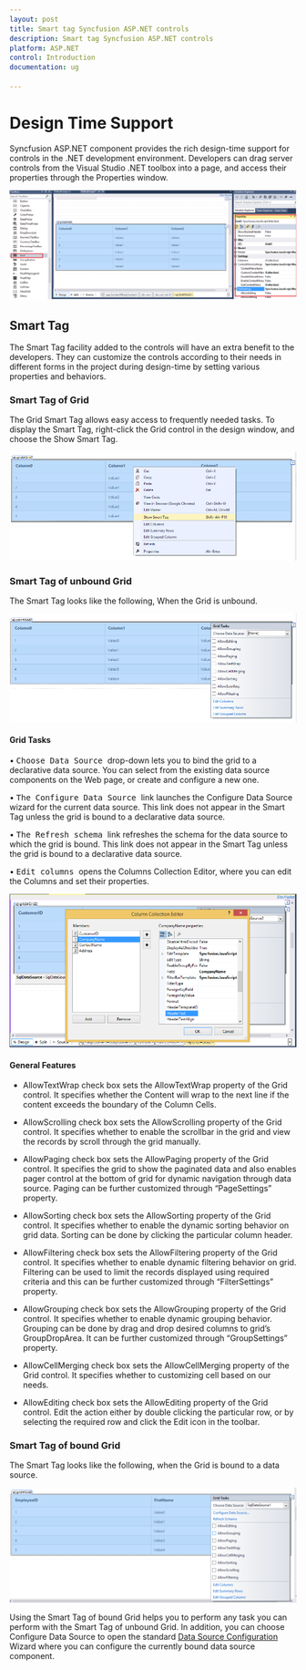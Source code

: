 ```yaml
---
layout: post
title: Smart tag Syncfusion ASP.NET controls
description: Smart tag Syncfusion ASP.NET controls
platform: ASP.NET
control: Introduction
documentation: ug

---
```

# Design Time Support

Syncfusion ASP.NET component provides the rich design-time support for controls in the .NET development environment. Developers can drag server controls from the Visual Studio .NET toolbox into a page, and access their properties through the Properties window.

![](Core_images/Smarttag5.png)

## Smart Tag

The Smart Tag facility added to the controls will have an extra benefit to the developers. They can customize the controls according to their needs in different forms in the project during design-time by setting various properties and behaviors.

### Smart Tag of Grid

The Grid Smart Tag allows easy access to frequently needed tasks. To display the Smart Tag, right-click the Grid control in the design window, and choose the Show Smart Tag.

![](Core_images/Smarttag3.png)

### Smart Tag of unbound Grid

The Smart Tag looks like the following, When the Grid is unbound.

![](Core_images/Smarttag4.png)

#### Grid Tasks

•	<kbd> Choose Data Source </kbd> drop-down lets you to bind the grid to a declarative data source. You can select from the existing data source components on the Web page, or create and configure a new one.

•   <kbd> The Configure Data Source </kbd> link launches the Configure Data Source wizard for the current data source. This link does not appear in the Smart Tag unless the grid is bound to a declarative data source.

•   <kbd> The Refresh schema </kbd> link refreshes the schema for the data source to which the grid is bound. This link does not appear in the Smart Tag unless the grid is bound to a declarative data source.

•	<kbd> Edit columns </kbd> opens the Columns Collection Editor, where you can edit the Columns and set their properties.

![](Core_images/Smarttag2.png)

#### General Features

* AllowTextWrap check box sets the AllowTextWrap property of the Grid control. It specifies whether the Content will wrap to the next line if the content exceeds the boundary of the Column Cells.

* AllowScrolling check box sets the AllowScrolling property of the Grid control. It specifies whether to enable the scrollbar in the grid and view the records by scroll through the grid manually.

* AllowPaging check box sets the AllowPaging property of the Grid control. It specifies the grid to show the paginated data and also enables pager control at the bottom of grid for dynamic navigation through data source. Paging can be further customized through “PageSettings” property.

* AllowSorting check box sets the AllowSorting property of the Grid control. It specifies whether to enable the dynamic sorting behavior on grid data. Sorting can be done by clicking the particular column header.

* AllowFiltering check box sets the AllowFiltering property of the Grid control. It specifies whether to enable dynamic filtering behavior on grid. Filtering can be used to limit the records displayed using required criteria and this can be further customized through “FilterSettings” property.

* AllowGrouping check box sets the AllowGrouping property of the Grid control. It specifies whether to enable dynamic grouping behavior. Grouping can be done by drag and drop desired columns to grid’s GroupDropArea. It can be further customized through “GroupSettings” property.

* AllowCellMerging check box sets the AllowCellMerging property of the Grid control. It specifies whether to customizing cell based on our needs.

* AllowEditing check box sets the AllowEditing property of the Grid control. Edit the action either by double clicking the particular row, or by selecting the required row and click the Edit icon in the toolbar.

### Smart Tag of bound Grid

The Smart Tag looks like the following, when the Grid is bound to a data source.

![](Core_images/Smarttag1.png)

Using the Smart Tag of bound Grid helps you to perform any task you can perform with the Smart Tag of unbound Grid. In addition, you can choose Configure Data Source to open the standard [Data Source Configuration](http://msdn2.microsoft.com/en-us/library/ms247282(VS.80).aspx) Wizard where you can configure the currently bound data source component.